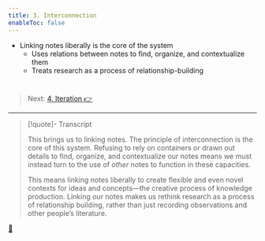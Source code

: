 ```yaml
---
title: 3. Interconnection
enableToc: false
---
```


* Linking notes liberally is the core of the system
  * Uses relations between notes to find, organize, and contextualize them
  * Treats research as a process of relationship-building

# 

 > 
 > Next: [4. Iteration 👉](Iteration.md)

---

 > 
 > \[!quote\]- Transcript
 > 
 > This brings us to linking notes. The principle of interconnection is the core of this system. Refusing to rely on containers or drawn out details to find, organize, and contextualize our notes means we must instead turn to the use of *other* notes to function in these capacities.
 > 
 > This means linking notes liberally to create flexible and even novel contexts for ideas and concepts—the creative process of knowledge production. Linking our notes makes us rethink research as a process of relationship building, rather than just recording observations and other people’s literature.

[📖](Principle%20of%20interconnection.md)
